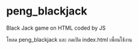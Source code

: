 # peng_blackjack
Black Jack game on HTML coded by JS

โหลด peng_blackjack และ กดเปิด index.html เพื่อนใช้งาน
